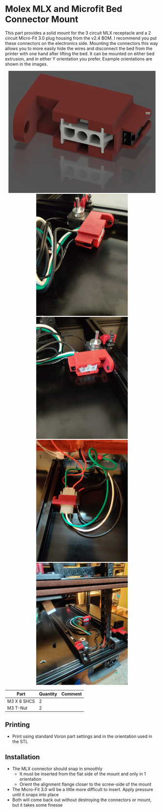 # Molex MLX and Microfit Bed Connector Mount

This part provides a solid mount for the 3 circuit MLX receptacle and a 2 circuit Micro-Fit 3.0 plug housing from the v2.4 BOM.  I recommend you put these connectors on the electronics side.  Mounting the connectors this way allows you to more easily hide the wires and disconnect the bed from the printer with one hand after lifting the bed.  It can be mounted on either bed extrusion, and in either Y orientation you prefer.  Example orientations are shown in the images.

<div align="center">
    <img src="images/MLX_MF3_Render.png" height=400>
    <img src="images/photo1.jpg" height=400>
    <img src="images/photo2.jpg" height=400>
    <img src="images/photo3.jpg" height=400>
    <img src="images/photo4.jpg" height=400>
</div>

| Part | Quantity | Comment|
|------|------|--------|
| M3 X 8 SHCS | 2 | |
| M3 T-Nut | 2 | |

## Printing

- Print using standard Voron part settings and in the orientation used in the STL

## Installation
- The MLX connector should snap in smoothly
  - It must be inserted from the flat side of the mount and only in 1 orientation
  - Orient the alignment flange closer to the screw-side of the mount
- The Micro-Fit 3.0 will be a little more difficult to insert.  Apply pressure until it snaps into place
- Both will come back out without destroying the connectors or mount, but it takes some finesse

